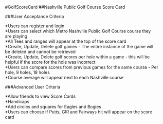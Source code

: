 #GolfScoreCard
##Nashville Public Golf Course Score Card

###User Acceptance Criteria

*Users can register and login <br />
*Users can select which Metro Nashville Public Golf Course course they are playing  <br />
*All Tees and ranges will appear at the top of the score card <br />
*Create, Update, Delete golf games - The entire instance of the game will be deleted and cannot be retrieved <br />
*Create, Update, Delete golf scores per hole within a game - this will be helpful if the score for the hole was incorrect <br />
*Users can compare scores from previous games for the same course - Per hole, 9 holes, 18 holes <br />
*Course average will appear next to each Nashville course <br />

###Advanced User Criteria

*Allow friends to view Score Cards <br />
*Handicaps <br />
*Add circles and squares for Eagles and Bogies <br />
*Users can choose if Putts, GIR and Fairways hit will appear on the score card <br />
